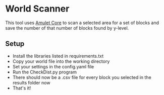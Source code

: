 # World Scanner
This tool uses [Amulet Core](https://github.com/Amulet-Team/Amulet-Core) to scan a selected area for a set of blocks and save the number of that number of blocks found by y-level.

## Setup
 - Install the libraries listed in requirements.txt
 - Copy your world file into the working directory
 - Set your settings in the config.yaml file
 - Run the CheckDist.py program
 - There should now be a .csv file for every block you selected in the results folder now
 - That's it!